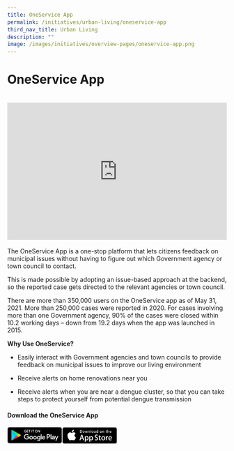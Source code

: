 ```yaml
---
title: OneService App
permalink: /initiatives/urban-living/oneservice-app
third_nav_title: Urban Living
description: ""
image: /images/initiatives/overview-pages/oneservice-app.png
---
```

# OneService App
<br>

<iframe width="100%" height="315" src="https://www.youtube.com/embed/GXRsAPvy-xo" frameborder="0" allow="accelerometer; autoplay; clipboard-write; encrypted-media; gyroscope; picture-in-picture" allowfullscreen></iframe>

The OneService App is a one-stop platform that lets citizens feedback on municipal issues without having to figure out which Government agency or town council to contact. 

This is made possible by adopting an issue-based approach at the backend, so the reported case gets directed to the relevant agencies or town council. 

There are more than 350,000 users on the OneService app as of May 31, 2021. More than 250,000 cases were reported in 2020. For cases involving more than one Government agency, 90% of the cases were closed within 10.2 working days – down from 19.2 days when the app was launched in 2015. 

**Why Use OneService?**

* Easily interact with Government agencies and town councils to provide feedback on municipal issues to improve our living environment

* Receive alerts on home renovations near you
 
* Receive alerts when you are near a dengue cluster, so that you can take steps to protect yourself from potential dengue transmission

#### Download the OneService App 

<div style="width:50%;display:flex;flex-wrap:wrap;">
         <div style="flex:25%"><a href="https://play.google.com/store/apps/details?id=sg.gov.mnd.OneService" target="_blanket"><img alt="Google Play Store Link" src="/images/community/appstoreicon/Google-Play.png"></a>
          </div>
          <div style="flex:25%;"><a href="https://apps.apple.com/sg/app/oneservice/id947274394" target="_blanket"><img alt="Apple App Store Link" src="/images/community/appstoreicon/Apple-Store.png"></a>
          </div>